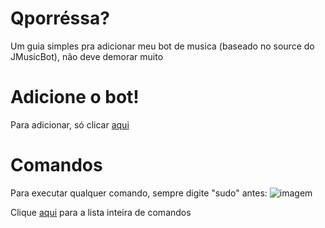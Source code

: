 # Qporréssa?
Um guia simples pra adicionar meu bot de musica (baseado no source do JMusicBot), não deve demorar muito

# Adicione o bot!
Para adicionar, só clicar [aqui](https://discord.com/api/oauth2/authorize?client_id=994363181390647386&permissions=8&scope=bot)

# Comandos
Para executar qualquer comando, sempre digite "sudo" antes:
![imagem](https://cdn.discordapp.com/attachments/990073994642346024/1057319185958580324/image.png)

Clique [aqui](https://github.com/CamalinoFolly/TerminalMusicBot/blob/main/comandos.md) para a lista inteira de comandos
